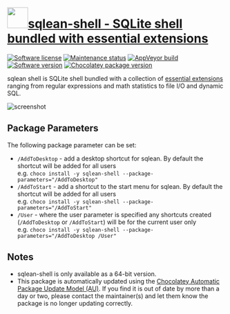 # [<img src="https://cdn.jsdelivr.net/gh/dgalbraith/chocolatey-packages@ee024e32bd615c9597654203de1907c6533027f8/icons/sqlean-shell.png" width="48" height="48" />sqlean-shell - SQLite shell bundled with essential extensions](https://chocolatey.org/packages/sqlean-shell)

[![Software license](https://img.shields.io/badge/license-MIT-green.svg)](https://github.com/nalgeon/sqlite/blob/main/LICENSE)
[![Maintenance status](https://img.shields.io/badge/maintained%3F-yes-green.svg)](https://gitHub.com/dgalbraith/chocolatey-packages/graphs/commit-activity)
[![AppVeyor build](https://img.shields.io/appveyor/ci/dgalbraith/chocolatey-packages)](https://ci.appveyor.com/project/dgalbraith/chocolatey-packages)
[![Software version](https://img.shields.io/badge/Source-v3.46.0-blue.svg)](https://github.com/nalgeon/sqlite/releases/tag/3.46.0)
[![Chocolatey package version](https://img.shields.io/chocolatey/v/sqlean-shell?label=Chocolatey)](https://chocolatey.org/packages/sqlean-shell)

sqlean shell is SQLite shell bundled with a collection of [essential extensions](https://github.com/nalgeon/sqlean#main-set)
ranging from regular expressions and math statistics to file I/O and dynamic SQL.

![screenshot](https://cdn.jsdelivr.net/gh/dgalbraith/chocolatey-packages@ee024e32bd615c9597654203de1907c6533027f8/automatic/sqlean-shell/screenshot.png)

## Package Parameters

The following package parameter can be set:

* `/AddToDesktop` - add a desktop shortcut for sqlean.  By default the shortcut will be added for all users  
e.g. `choco install -y sqlean-shell --package-parameters="/AddToDesktop"`
* `/AddToStart` - add a shortcut to the start menu for sqlean.  By default the shortcut will be added for all users  
e.g. `choco install -y sqlean-shell --package-parameters="/AddToStart"`
* `/User` - where the user parameter is specified any shortcuts created (`/AddToDesktop` or `/AddToStart`) will be
for the current user only  
e.g. `choco install -y sqlean-shell --package-parameters="/AddToDesktop /User"`

## Notes

* sqlean-shell is only available as a 64-bit version.
* This package is automatically updated using the [Chocolatey Automatic Package Update Model (AU)](https://github.com/majkinetor/au/blob/master/README.md).
  If you find it is out of date by more than a day or two, please contact
  the maintainer(s) and let them know the package is no longer updating
  correctly.
